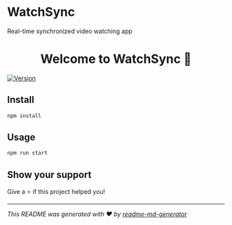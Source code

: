 # WatchSync
Real-time synchronized video watching app
<h1 align="center">Welcome to WatchSync 👋</h1>
<p>
  <a href="https://www.npmjs.com/package/my-project" target="_blank">
    <img alt="Version" src="https://img.shields.io/npm/v/my-project.svg">
  </a>
</p>

## Install

```sh
npm install
```

## Usage

```sh
npm run start
```

## Show your support

Give a ⭐️ if this project helped you!

***
_This README was generated with ❤️ by [readme-md-generator](https://github.com/kefranabg/readme-md-generator)_
